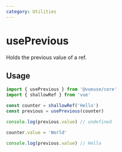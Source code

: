 ```yaml
---
category: Utilities
---
```


# usePrevious

Holds the previous value of a ref.

## Usage

```ts
import { usePrevious } from '@vueuse/core'
import { shallowRef } from 'vue'

const counter = shallowRef('Hello')
const previous = usePrevious(counter)

console.log(previous.value) // undefined

counter.value = 'World'

console.log(previous.value) // Hello
```
